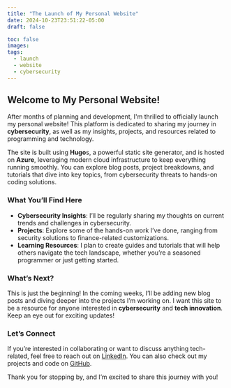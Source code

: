 ```yaml
---
title: "The Launch of My Personal Website"
date: 2024-10-23T23:51:22-05:00
draft: false

toc: false
images:
tags:
  - launch
  - website
  - cybersecurity
---
```


## Welcome to My Personal Website!

After months of planning and development, I'm thrilled to officially launch my personal website! This platform is dedicated to sharing my journey in **cybersecurity**, as well as my insights, projects, and resources related to programming and technology.

The site is built using **Hugo**s, a powerful static site generator, and is hosted on **Azure**, leveraging modern cloud infrastructure to keep everything running smoothly. You can explore blog posts, project breakdowns, and tutorials that dive into key topics, from cybersecurity threats to hands-on coding solutions.

### What You’ll Find Here

- **Cybersecurity Insights**: I’ll be regularly sharing my thoughts on current trends and challenges in cybersecurity.
- **Projects**: Explore some of the hands-on work I’ve done, ranging from security solutions to finance-related customizations.
- **Learning Resources**: I plan to create guides and tutorials that will help others navigate the tech landscape, whether you’re a seasoned programmer or just getting started.

### What’s Next?

This is just the beginning! In the coming weeks, I’ll be adding new blog posts and diving deeper into the projects I’m working on. I want this site to be a resource for anyone interested in **cybersecurity** and **tech innovation**. Keep an eye out for exciting updates!

### Let’s Connect

If you’re interested in collaborating or want to discuss anything tech-related, feel free to reach out on [LinkedIn](https://www.linkedin.com/in/kaleb-neeble-8a7983273/). You can also check out my projects and code on [GitHub](https://github.com/kneeble).

Thank you for stopping by, and I’m excited to share this journey with you!
